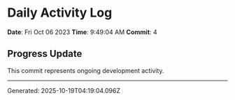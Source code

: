 # Daily Activity Log

**Date**: Fri Oct 06 2023
**Time**: 9:49:04 AM
**Commit**: 4

## Progress Update

This commit represents ongoing development activity.

---
Generated: 2025-10-19T04:19:04.096Z
